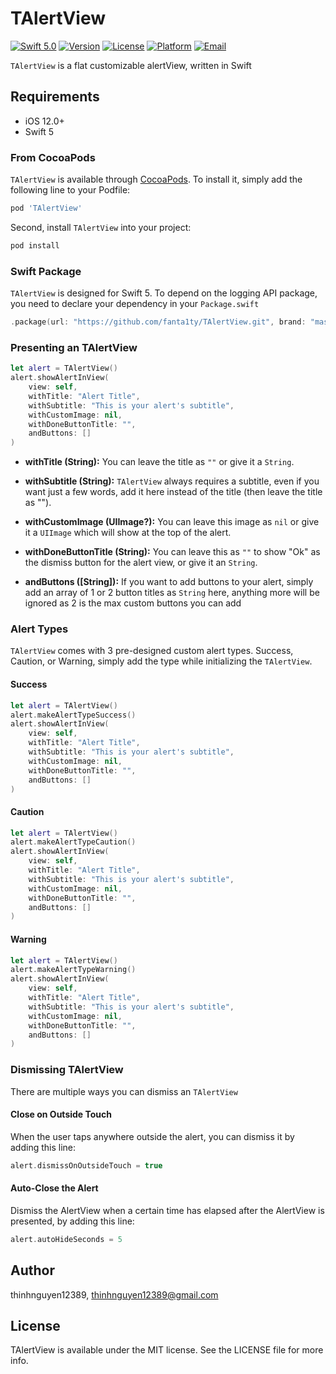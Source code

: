 # TAlertView

[![Swift 5.0](https://img.shields.io/badge/Swift-5.0-brightgreen)](https://developer.apple.com/swift/)
[![Version](https://img.shields.io/cocoapods/v/TAlertView.svg?style=flat)](https://cocoapods.org/pods/TAlertView)
[![License](https://img.shields.io/cocoapods/l/TAlertView.svg?style=flat)](https://cocoapods.org/pods/TAlertView)
[![Platform](https://img.shields.io/cocoapods/p/TAlertView.svg?style=flat)](https://cocoapods.org/pods/TAlertView)
[![Email](https://img.shields.io/badge/contact-@thinhnguyen12389@gmail.com-blue)](thinhnguyen12389@gmail.com)

`TAlertView` is a flat customizable alertView, written in Swift

## Requirements
- iOS 12.0+
- Swift 5

### From CocoaPods
`TAlertView` is available through [CocoaPods](https://cocoapods.org). To install
it, simply add the following line to your Podfile:
```ruby
pod 'TAlertView'
```

Second, install `TAlertView` into your project:
```ruby
pod install
```
### Swift Package
`TAlertView` is designed for Swift 5. To depend on the logging API package, you need to declare your dependency in your `Package.swift`

```swift
.package(url: "https://github.com/fanta1ty/TAlertView.git", brand: "master"),
```

### Presenting an TAlertView
```Swift
let alert = TAlertView()
alert.showAlertInView(
    view: self,
    withTitle: "Alert Title",
    withSubtitle: "This is your alert's subtitle",
    withCustomImage: nil,
    withDoneButtonTitle: "",
    andButtons: []
)
```
- **withTitle (String):** You can leave the title as ```""``` or give it a ```String```.

- **withSubtitle (String):** `TAlertView` always requires a subtitle, even if you want just a few words, add it here instead of the title (then leave the title as "").

-  **withCustomImage (UIImage?):** You can leave this image as ```nil``` or give it a ```UIImage``` which will show at the top of the alert.

- **withDoneButtonTitle (String):** You can leave this as ```""``` to show "Ok" as the dismiss button for the alert view, or give it an ```String```.

- **andButtons ([String]):** If you want to add buttons to your alert, simply add an array of 1 or 2 button titles as ```String``` here, anything more will be ignored as 2 is the max custom buttons you can add   

### Alert Types

`TAlertView` comes with 3 pre-designed custom alert types. Success, Caution, or Warning, simply add the type while initializing the `TAlertView`.

#### Success

```Swift
let alert = TAlertView()
alert.makeAlertTypeSuccess()
alert.showAlertInView(
    view: self,
    withTitle: "Alert Title",
    withSubtitle: "This is your alert's subtitle",
    withCustomImage: nil,
    withDoneButtonTitle: "",
    andButtons: []
)
```
#### Caution

```Swift
let alert = TAlertView()
alert.makeAlertTypeCaution()
alert.showAlertInView(
    view: self,
    withTitle: "Alert Title",
    withSubtitle: "This is your alert's subtitle",
    withCustomImage: nil,
    withDoneButtonTitle: "",
    andButtons: []
)
```

#### Warning

```Swift
let alert = TAlertView()
alert.makeAlertTypeWarning()
alert.showAlertInView(
    view: self,
    withTitle: "Alert Title",
    withSubtitle: "This is your alert's subtitle",
    withCustomImage: nil,
    withDoneButtonTitle: "",
    andButtons: []
)
```

### Dismissing TAlertView

There are multiple ways you can dismiss an `TAlertView`

#### Close on Outside Touch

When the user taps anywhere outside the alert, you can dismiss it by adding this line:

```Swift
alert.dismissOnOutsideTouch = true
```

#### Auto-Close the Alert

Dismiss the AlertView when a certain time has elapsed after the AlertView is presented, by adding this line:

```Swift
alert.autoHideSeconds = 5
```

## Author

thinhnguyen12389, thinhnguyen12389@gmail.com

## License

TAlertView is available under the MIT license. See the LICENSE file for more info.
